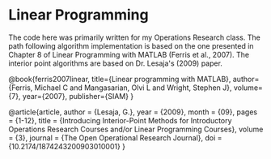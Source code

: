 # Linear Programming

The code here was primarily written for my Operations Research class. The path following algorithm implementation is based
on the one presented in Chapter 8 of Linear Programming with MATLAB (Ferris et al., 2007). The interior point algorithms are
based on Dr. Lesaja's (2009) paper.

@book{ferris2007linear,
  title={Linear programming with MATLAB},
  author={Ferris, Michael C and Mangasarian, Olvi L and Wright, Stephen J},
  volume={7},
  year={2007},
  publisher={SIAM}
}

@article{article,
author = {Lesaja, G.},
year = {2009},
month = {09},
pages = {1-12},
title = {Introducing Interior-Point Methods for Introductory Operations Research Courses and/or Linear Programming Courses},
volume = {3},
journal = {The Open Operational Research Journal},
doi = {10.2174/1874243200903010001}
}
